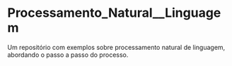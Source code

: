 # Processamento_Natural__Linguagem
Um repositório com exemplos sobre processamento natural de linguagem, abordando o passo a passo do processo. 
